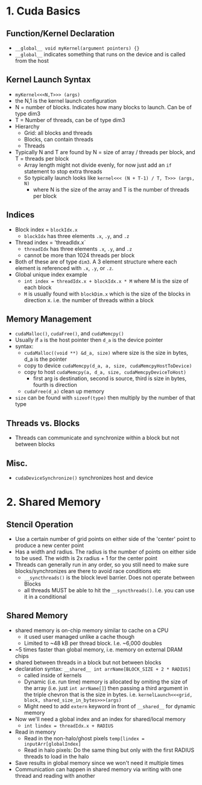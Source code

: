# 1.  Cuda Basics

## Function/Kernel Declaration
- `__global__ void myKernel(argument pointers) {}`
- `__global__` indicates something that runs on the device and is called from
  the host

## Kernel Launch Syntax
- `myKernel<<<N,T>>> (args)`
- the N,1 is the kernel launch configuration
- N = number of blocks. Indicates how many blocks to launch. Can be of type dim3
- T = Number of threads, can be of type dim3
- Hierarchy
  - Grid: all blocks and threads
  - Blocks, can contain threads
  - Threads
- Typically N and T are found by N = size of array / threads per block, and T =
  threads per block
  - Array length might not divide evenly, for now just add an `if` statement to
    stop extra threads
  - So typically launch looks like `kernel<<< (N + T-1) / T, T>>> (args, N)`
    - where N is the size of the array and T is the number of threads per block

## Indices
- Block index = `blockIdx.x`
  - `blockIdx` has three elements `.x`, `.y`, and `.z`
- Thread index = 'threadIdx.x`
  - `threadIdx` has three elements `.x`, `.y`, and `.z`
  - cannot be more than 1024 threads per block
- Both of these are of type `dim3`. A 3 element structure where each element is
  referenced with `.x`, `.y`, or `.z`.
- Global unique index example
  - `int index = threadIdx.x + blockIdx.x * M` where M is the size of each block
  - `M` is usually found with `blockDim.x` which is the size of the blocks in
    direction x. i.e. the number of threads within a block

## Memory Management
- `cudaMalloc()`, `cudaFree()`, and `cudaMemcpy()`
- Usually if `a` is the host pointer then `d_a` is the device pointer
- syntax:
  - `cudaMalloc((void **) &d_a, size)` where size is the size in bytes, d_a is
    the pointer
  - copy to device `cudaMemcpy(d_a, a, size, cudaMemcpyHostToDevice)`
  - copy to host   `cudaMemcpy(a, d_a, size, cudaMemcpyDeviceToHost)`
    - first arg is destination, second is source, third is size in bytes, fourth
      is direction
  - `cudaFree(d_a)` clean up memory
- `size` can be found with `sizeof(type)` then multiply by the number of that
  type

## Threads vs. Blocks
- Threads can communicate and synchronize within a block but not between blocks

## Misc.
- `cudaDeviceSynchronize()` synchronizes host and device




# 2. Shared Memory

## Stencil Operation
- Use a certain number of grid points on either side of the 'center' point to
  produce a new center point
- Has a width and radius. The radius is the number of points on either side to
  be used. The width is 2x radius + 1 for the center point
- Threads can generally run in any order, so you still need to make sure
  blocks/synchronizes are there to avoid race conditions etc
  - `__syncthreads()` is the block level barrier. Does not operate between Blocks
  - all threads MUST be able to hit the `__syncthreads()`. I.e. you can use it
    in a conditional

## Shared Memory
- shared memory is on-chip memory similar to cache on a CPU
  - it used user managed unlike a cache though
  - Limited to ~48 kB per thread block. I.e. ~6,000 doubles
- ~5 times faster than global memory, i.e. memory on external DRAM chips
- shared between threads in a block but not between blocks
- declaration syntax: `__shared__ int arrName[BLOCK_SIZE + 2 * RADIUS]`
  - called inside of kernels
  - Dynamic (i.e. run time) memory is allocated by omiting the size of the array
    (i.e. just `int arrName[]`) then passing a third argument in the triple
    chevron that is the size in bytes. i.e. `kernelLaunch<<<grid, block,
    shared_size_in_bytes>>>(args)`
  - Might need to add `extern` keyword in front of `__shared__` for dynamic memory
- Now we'll need a global index and an index for shared/local memory
  - `int lindex = threadIdx.x + RADIUS`
- Read in memory
  - Read in the non-halo/ghost pixels `temp[lindex = inputArr[globalIndex]`
  - Read in halo pixels: Do the same thing but only with the first RADIUS
    threads to load in the halo
- Save results in global memory since we won't need it multiple times
- Communication can happen in shared memory via writing with one thread and
  reading with another
